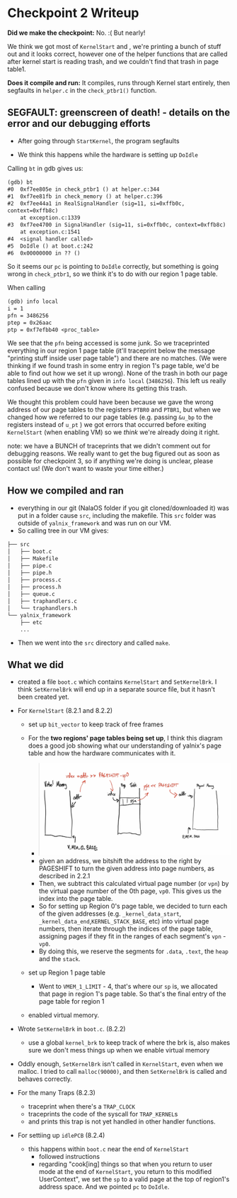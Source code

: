 # Checkpoint 2 Writeup

**Did we make the checkpoint:** No. :( But nearly!

We think we got most of `KernelStart` and , we're printing a bunch of stuff out and it looks correct, however one of the helper functions that are called after kernel start is reading trash, and we couldn't find that trash in page table1.

**Does it compile and run:** It compiles, runs through Kernel start entirely, then segfaults in `helper.c` in the `check_ptbr1()` function.

## 



## SEGFAULT: greenscreen of death! - details on the error and our debugging efforts

- After going through `StartKernel`, the program segfaults

- We think this happens while the hardware is setting up `DoIdle`




Calling `bt` in gdb gives us:

```gdb) bt
(gdb) bt
#0  0xf7ee805e in check_ptbr1 () at helper.c:344
#1  0xf7ee81fb in check_memory () at helper.c:396
#2  0xf7ee44a1 in RealSignalHandler (sig=11, si=0xffb0c, context=0xffb8c)
    at exception.c:1339
#3  0xf7ee4700 in SignalHandler (sig=11, si=0xffb0c, context=0xffb8c)
    at exception.c:1541
#4  <signal handler called>
#5  DoIdle () at boot.c:242
#6  0x00000000 in ?? ()
```

So it seems our `pc` is pointing to `DoIdle` correctly, but something is going wrong in `check_ptbr1`, so we think it's to do with our region 1 page table.

When calling

```(gdb) info local
(gdb) info local
i = 1
pfn = 3486256
ptep = 0x26aac
ptp = 0xf7efbb40 <proc_table>
```

We see that the `pfn` being accessed is some junk. So we traceprinted everything in our region 1 page table (it'll traceprint below the message "printing stuff inside user page table") and there are no matches. (We were thinking if we found trash in some entry in region 1's page table, we'd be able to find out how we set it up wrong). None of the trash in both our page tables lined up with the `pfn` given in `info local` (`3486256`). This left us really confused because we don't know where its getting this trash. 

We thought this problem could have been because we gave the wrong address of our page tables to the registers `PTBR0` and `PTBR1`, but when we changed how we referred to our page tables (e.g. passing `&u_bp` to the registers instead of `u_pt` ) we got errors that occurred before exiting `KernelStart` (when enabling VM) so we *think* we're already doing it right.



note: we have a BUNCH of traceprints that we didn't comment out for debugging reasons. We really want to get the bug figured out as soon as possible for checkpoint 3, so if anything we're doing is unclear, please contact us! (We don't want to waste your time either.)



## How we compiled and ran

- everything in our git (NalaOS folder if you git cloned/downloaded it) was put in a folder cause `src`, including the makefile. This `src` folder was outside of `yalnix_framework` and was run on our VM.
- So calling tree in our VM gives:

```├── src
├── src
│   ├── boot.c
│   ├── Makefile
│   ├── pipe.c
│   ├── pipe.h
│   ├── process.c
│   ├── process.h
│   ├── queue.c
│   ├── traphandlers.c
│   └── traphandlers.h
└── yalnix_framework
    ├── etc
	...
```

- Then we went into the `src` directory and called `make`.

## What we did

- created a file `boot.c` which contains `KernelStart` and `SetKernelBrk`. I think `SetKernelBrk` will end up in a separate source file, but it hasn't been created yet.
- For `KernelStart` (8.2.1 and 8.2.2)

  - set up `bit_vector` to keep track of free frames
  - For the **two regions' page tables being set up**, I think this diagram does a good job showing what our understanding of yalnix's page table and how the hardware communicates with it.
    - ![image](pagetable_diagram.jpg)
    - given an address, we bitshift the address to the right by PAGESHIFT to turn the given address into page numbers, as described in 2.2.1
    - Then, we subtract this calculated virtual page number (or `vpn`) by the virtual page number of the 0th page, `vp0`. This gives us the index into the page table.
    - So for setting up Region 0's page table, we decided to turn each of the given addresses (e.g. `_kernel_data_start`, `_kernel_data_end`,`KERNEL_STACK_BASE`, etc) into virtual page numbers, then iterate through the indices of the page table, assigning pages if they fit in the ranges of each segment's `vpn` - `vp0`.
    - By doing this, we reserve the segments for `.data`, `.text`, the `heap` and the `stack`.

  - set up Region 1 page table
    - Went to `VMEM_1_LIMIT` - 4, that's where our `sp` is, we allocated that page in region 1's page table. So that's the final entry of the page table for region 1
  - enabled virtual memory.
- Wrote `SetKernelBrk` in `boot.c`. (8.2.2)

  - use a global `kernel_brk` to keep track of where the brk is, also makes sure we don't mess things up when we enable virtual memory
- Oddly enough, `SetKernelBrk` isn't called in `KernelStart`, even when we malloc. I tried to call `malloc(90000)`, and then `SetKernelBrk` is called and behaves correctly.
- For the many Traps (8.2.3)

  - traceprint when there's a `TRAP_CLOCK`
  - traceprints the code of the syscall for `TRAP_KERNEL`s
  - and prints this trap is not yet handled in other handler functions.
- For settiing up `idlePCB` (8.2.4)

  - this happens within `boot.c` near the end of `KernelStart`
    - followed instructions
    - regarding "cook[ing] things so that when you return to user mode at the end of `KernelStart`, you return to this modified UserContext", we set the `sp` to a valid page at the top of region1's address space. And we pointed `pc` to `DoIdle`.



